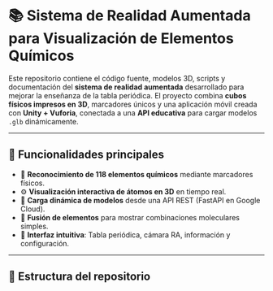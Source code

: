 # 📚 Sistema de Realidad Aumentada para Visualización de Elementos Químicos

Este repositorio contiene el código fuente, modelos 3D, scripts y documentación del **sistema de realidad aumentada** desarrollado para mejorar la enseñanza de la tabla periódica. El proyecto combina **cubos físicos impresos en 3D**, marcadores únicos y una aplicación móvil creada con **Unity + Vuforia**, conectada a una **API educativa** para cargar modelos `.glb` dinámicamente.

---

## 🚀 Funcionalidades principales

- 🔬 **Reconocimiento de 118 elementos químicos** mediante marcadores físicos.
- ⚙️ **Visualización interactiva de átomos en 3D** en tiempo real.
- 🔗 **Carga dinámica de modelos** desde una API REST (FastAPI en Google Cloud).
- 🧬 **Fusión de elementos** para mostrar combinaciones moleculares simples.
- 📱 **Interfaz intuitiva**: Tabla periódica, cámara RA, información y configuración.

---

## 📂 Estructura del repositorio

